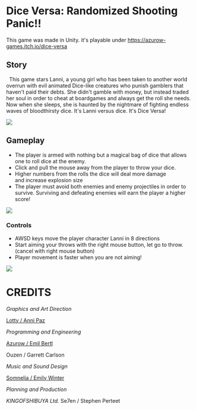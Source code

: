 # Dice Versa: Randomized Shooting Panic!!

This game was made in Unity. it's playable under https://azurow-games.itch.io/dice-versa

## Story  

  This game stars Lanni, a young girl who has been taken to another world overrun with evil animated Dice-like creatures who punish gamblers that haven't paid their debts. She didn't gamble with money, but instead traded her soul in order to cheat at boardgames and always get the roll she needs. Now when she sleeps, she is haunted by the nightmare of fighting endless waves of bloodthirsty dice. It's Lanni versus dice. It's Dice Versa!

![](https://img.itch.zone/aW1nLzk1MzIxNjIucG5n/original/PsoqaD.png)  

## Gameplay 

*   The player is armed with nothing but a magical bag of dice that allows one to roll dice at the enemy. 
*   Click and pull the mouse away from the player to throw your dice. 
*   Higher numbers from the rolls the dice will deal more damage and increase explosion size
*   The player must avoid both enemies and enemy projectiles in order to survive. Surviving and defeating enemies will earn the player a higher score!

![](https://img.itch.zone/aW1nLzk1MzIxNjIucG5n/original/PsoqaD.png)  

### Controls

*   AWSD keys move the player character Lanni in 8 directions 
*   Start aiming your throws with the right mouse button, let go to throw. (cancel with right mouse button)
*   Player movement is faster when you are not aiming!

![](https://img.itch.zone/aW1nLzk1MzY4MTUucG5n/original/GBuYPW.png)  

# CREDITS

_Graphics and Art Direction_

[Lotty / Anni Paz](https://annipaz.myportfolio.com/) 

_Programming and Engineering_

[Azurow / Emil Bertl](https://azurow-games.itch.io)

Ouzen / Garrett Carlson 

_Music and Sound Design_

[Somnelia / Emily Winter](https://soundcloud.com/somnelia) 

_Planning and Production_

*KINGOFSHIBUYA Ltd.*
Se7en / Stephen Perteet

